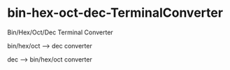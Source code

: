 # bin-hex-oct-dec-TerminalConverter
Bin/Hex/Oct/Dec Terminal Converter

bin/hex/oct --> dec converter

dec --> bin/hex/oct converter

